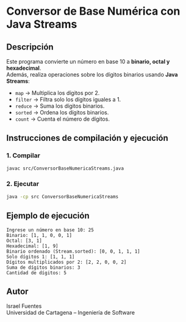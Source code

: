 # Conversor de Base Numérica con Java Streams

## Descripción
Este programa convierte un número en base 10 a **binario, octal y hexadecimal**.  
Además, realiza operaciones sobre los dígitos binarios usando **Java Streams**:

- `map` → Multiplica los dígitos por 2.  
- `filter` → Filtra solo los dígitos iguales a 1.  
- `reduce` → Suma los dígitos binarios.  
- `sorted` → Ordena los dígitos binarios.  
- `count` → Cuenta el número de dígitos.  

## Instrucciones de compilación y ejecución

### 1. Compilar
```bash
javac src/ConversorBaseNumericaStreams.java
```

### 2. Ejecutar
```bash
java -cp src ConversorBaseNumericaStreams
```

## Ejemplo de ejecución
```
Ingrese un número en base 10: 25
Binario: [1, 1, 0, 0, 1]
Octal: [3, 1]
Hexadecimal: [1, 9]
Binario ordenado (Stream.sorted): [0, 0, 1, 1, 1]
Solo dígitos 1: [1, 1, 1]
Dígitos multiplicados por 2: [2, 2, 0, 0, 2]
Suma de dígitos binarios: 3
Cantidad de dígitos: 5
```
## Autor
Israel Fuentes  
Universidad de Cartagena – Ingeniería de Software
